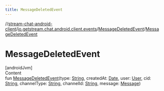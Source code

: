 ```yaml
---
title: MessageDeletedEvent
---
```

//[stream-chat-android-client](../../../index.md)/[io.getstream.chat.android.client.events](../index.md)/[MessageDeletedEvent](index.md)/[MessageDeletedEvent](MessageDeletedEvent.md)



# MessageDeletedEvent  
[androidJvm]  
Content  
fun [MessageDeletedEvent](MessageDeletedEvent.md)(type: [String](https://kotlinlang.org/api/latest/jvm/stdlib/kotlin/-string/index.html), createdAt: [Date](https://developer.android.com/reference/kotlin/java/util/Date.html), user: [User](../../io.getstream.chat.android.client.models/User/index.md), cid: [String](https://kotlinlang.org/api/latest/jvm/stdlib/kotlin/-string/index.html), channelType: [String](https://kotlinlang.org/api/latest/jvm/stdlib/kotlin/-string/index.html), channelId: [String](https://kotlinlang.org/api/latest/jvm/stdlib/kotlin/-string/index.html), message: [Message](../../io.getstream.chat.android.client.models/Message/index.md))  



